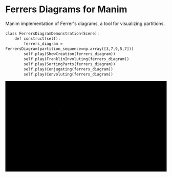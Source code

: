 # Ferrers Diagrams for Manim
Manim implementation of Ferrer's diagrams, a tool for visualizing partitions.
```
class FerrersDiagramDemonstration(Scene):
    def construct(self):
        ferrers_diagram = FerrersDiagram(partition_sequence=np.array([3,7,9,5,7]))
        self.play(ShowCreation(ferrers_diagram))
        self.play(FranklinInvoluting(ferrers_diagram))
        self.play(SortingParts(ferrers_diagram))
        self.play(Conjugating(ferrers_diagram))
        self.play(Convoluting(ferrers_diagram))
```
![](Demo.gif)
